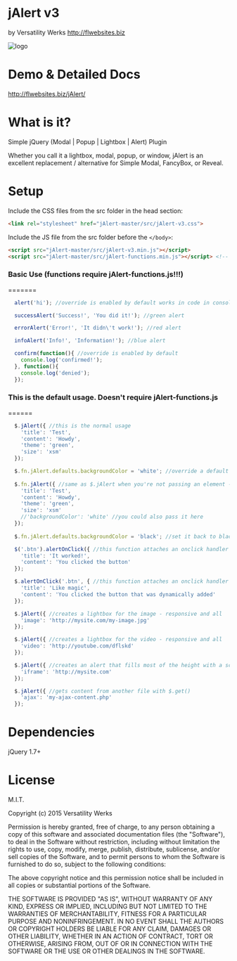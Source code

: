 jAlert v3
======
by Versatility Werks http://flwebsites.biz

![logo](http://flwebsites.biz/jAlert/index-assets/github-img.jpg)

Demo & Detailed Docs
=======
http://flwebsites.biz/jAlert/

What is it?
=======
Simple jQuery (Modal | Popup | Lightbox | Alert) Plugin

Whether you call it a lightbox, modal, popup, or window, jAlert is an excellent replacement / alternative for Simple Modal, FancyBox, or Reveal.


Setup
======
Include the CSS files from the src folder in the head section:
```html
<link rel="stylesheet" href="jAlert-master/src/jAlert-v3.css">
```

Include the JS file from the src folder before the `</body>`:
```html
<script src="jAlert-master/src/jAlert-v3.min.js"></script>
<script src="jAlert-master/src/jAlert-functions.min.js"></script> <!-- COMPLETELY OPTIONAL -->
```

### Basic Use (functions require jAlert-functions.js!!!)
=======
```javascript
  alert('hi'); //override is enabled by default works in code in console you get the default behavior and undefined
```
```javascript
  successAlert('Success!', 'You did it!'); //green alert
```
```javascript 
  errorAlert('Error!', 'It didn\'t work!'); //red alert
```
```javascript 
  infoAlert('Info!', 'Information!'); //blue alert
```
```javascript   
  confirm(function(){ //override is enabled by default
    console.log('confirmed!');
  }, function(){
    console.log('denied');
  });
```
### This is the default usage. Doesn't require jAlert-functions.js
======
```javascript   
  $.jAlert({ //this is the normal usage
    'title': 'Test',
    'content': 'Howdy',
    'theme': 'green',
    'size': 'xsm'
  });
```
```javascript   
  $.fn.jAlert.defaults.backgroundColor = 'white'; //override a default setting
  
  $.fn.jAlert({ //same as $.jAlert when you're not passing an element - this alert will now have the white background color
    'title': 'Test',
    'content': 'Howdy',
    'theme': 'green',
    'size': 'xsm'
    //'backgroundColor': 'white' //you could also pass it here
  });
  
  $.fn.jAlert.defaults.backgroundColor = 'black'; //set it back to black
```
```javascript 
  $('.btn').alertOnClick({ //this function attaches an onclick handler to .btn and passes the options to jAlert
    'title': 'It worked!',
    'content': 'You clicked the button'
  });
```
```javascript   
  $.alertOnClick('.btn', { //this function attaches an onclick handler to the body for .btn and kicks off jAlert
    'title': 'Like magic',
    'content': 'You clicked the button that was dynamically added'
  });
```
```javascript   
  $.jAlert({ //creates a lightbox for the image - responsive and all
    'image': 'http://mysite.com/my-image.jpg'
  });
 ```
```javascript  
  $.jAlert({ //creates a lightbox for the video - responsive and all
    'video': 'http://youtube.com/dflskd'
  });
```
```javascript   
  $.jAlert({ //creates an alert that fills most of the height with a scrollable iframe
    'iframe': 'http://mysite.com'
  });
```
```javascript   
  $.jAlert({ //gets content from another file with $.get()
    'ajax': 'my-ajax-content.php'
  });
```


Dependencies
=======
jQuery 1.7+

License
=======
M.I.T.

Copyright (c) 2015 Versatility Werks

Permission is hereby granted, free of charge, to any person obtaining a copy of this software and associated documentation files (the "Software"), to deal in the Software without restriction, including without limitation the rights to use, copy, modify, merge, publish, distribute, sublicense, and/or sell copies of the Software, and to permit persons to whom the Software is furnished to do so, subject to the following conditions: 

The above copyright notice and this permission notice shall be included in all copies or substantial portions of the Software. 

THE SOFTWARE IS PROVIDED "AS IS", WITHOUT WARRANTY OF ANY KIND, EXPRESS OR IMPLIED, INCLUDING BUT NOT LIMITED TO THE WARRANTIES OF MERCHANTABILITY, FITNESS FOR A PARTICULAR PURPOSE AND NONINFRINGEMENT. IN NO EVENT SHALL THE AUTHORS OR COPYRIGHT HOLDERS BE LIABLE FOR ANY CLAIM, DAMAGES OR OTHER LIABILITY, WHETHER IN AN ACTION OF CONTRACT, TORT OR OTHERWISE, ARISING FROM, OUT OF OR IN CONNECTION WITH THE SOFTWARE OR THE USE OR OTHER DEALINGS IN THE SOFTWARE.
